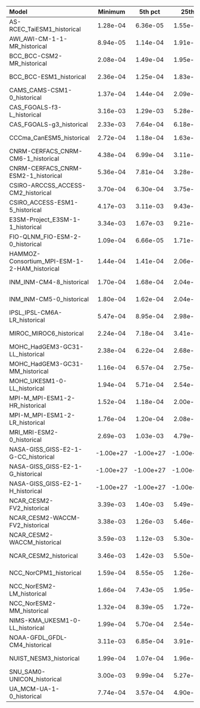 Model | Minimum | 5th pct | 25th | Median | 75th | 95th pct | Maximum
 :-- |  :--:  |  :--:  |  :--:  |  :--:  |  :--:  |  :--:  |  :--: 
AS-RCEC_TaiESM1_historical |  1.28e-04 |  6.36e-05 |  1.55e-03 |  4.92e-03 |  0.0118 |  0.0177 |  0.0264
AWI_AWI-CM-1-1-MR_historical |  8.94e-05 |  1.14e-04 |  1.91e-03 |  4.92e-03 |  0.0113 |  0.0161 |  2.55e-04
BCC_BCC-CSM2-MR_historical |  2.08e-04 |  1.49e-04 |  1.95e-03 |  4.92e-03 |  0.0116 |  0.0173 |  3.10e-04
BCC_BCC-ESM1_historical |  2.36e-04 |  1.25e-04 |  1.83e-03 |  5.26e-03 |  0.0123 |  0.0177 |  2.36e-04
CAMS_CAMS-CSM1-0_historical |  1.37e-04 |  1.44e-04 |  2.09e-03 |  5.23e-03 |  0.0120 |  0.0170 |  2.35e-04
CAS_FGOALS-f3-L_historical |  3.16e-03 |  1.29e-03 |  5.28e-03 |  9.26e-03 |  0.0144 |  0.0171 |  3.43e-03
CAS_FGOALS-g3_historical |  2.33e-03 |  7.64e-04 |  6.18e-03 |  0.0101 |  0.0150 |  0.0176 |  2.70e-03
CCCma_CanESM5_historical |  2.72e-04 |  1.18e-04 |  1.63e-03 |  4.83e-03 |  0.0113 |  0.0177 |  2.72e-04
CNRM-CERFACS_CNRM-CM6-1_historical |  4.38e-04 |  6.99e-04 |  3.11e-03 |  6.59e-03 |  0.0126 |  0.0165 |  4.38e-04
CNRM-CERFACS_CNRM-ESM2-1_historical |  5.36e-04 |  7.81e-04 |  3.28e-03 |  6.87e-03 |  0.0130 |  0.0169 |  5.36e-04
CSIRO-ARCCSS_ACCESS-CM2_historical |  3.70e-04 |  6.30e-04 |  3.75e-03 |  7.88e-03 |  0.0138 |  0.0171 |  4.50e-04
CSIRO_ACCESS-ESM1-5_historical |  4.17e-03 |  3.11e-03 |  9.43e-03 |  0.0130 |  0.0159 |  0.0177 |  4.17e-03
E3SM-Project_E3SM-1-1_historical |  3.34e-03 |  1.67e-03 |  9.21e-03 |  0.0193 |  9.97e+36 |  9.97e+36 |  3.58e-03
FIO-QLNM_FIO-ESM-2-0_historical |  1.09e-04 |  6.66e-05 |  1.71e-03 |  4.88e-03 |  0.0113 |  0.0172 |  1.55e-04
HAMMOZ-Consortium_MPI-ESM-1-2-HAM_historical |  1.44e-04 |  1.41e-04 |  2.06e-03 |  5.11e-03 |  0.0110 |  0.0149 |  2.22e-04
INM_INM-CM4-8_historical |  1.70e-04 |  1.68e-04 |  2.04e-03 |  5.09e-03 |  0.0118 |  0.0167 |  2.32e-04
INM_INM-CM5-0_historical |  1.80e-04 |  1.62e-04 |  2.04e-03 |  5.01e-03 |  0.0116 |  0.0165 |  3.30e-04
IPSL_IPSL-CM6A-LR_historical |  5.47e-04 |  8.95e-04 |  2.98e-03 |  6.13e-03 |  0.0118 |  0.0164 |  5.47e-04
MIROC_MIROC6_historical |  2.24e-04 |  7.18e-04 |  3.41e-03 |  6.94e-03 |  0.0126 |  0.0170 |  4.92e-04
MOHC_HadGEM3-GC31-LL_historical |  2.38e-04 |  6.22e-04 |  2.68e-03 |  6.12e-03 |  0.0125 |  0.0168 |  2.44e-04
MOHC_HadGEM3-GC31-MM_historical |  1.16e-04 |  6.57e-04 |  2.75e-03 |  6.16e-03 |  0.0125 |  0.0171 |  2.52e-04
MOHC_UKESM1-0-LL_historical |  1.94e-04 |  5.71e-04 |  2.54e-03 |  5.95e-03 |  0.0124 |  0.0168 |  1.98e-04
MPI-M_MPI-ESM1-2-HR_historical |  1.52e-04 |  1.18e-04 |  2.00e-03 |  4.89e-03 |  0.0113 |  0.0163 |  2.41e-04
MPI-M_MPI-ESM1-2-LR_historical |  1.76e-04 |  1.20e-04 |  2.08e-03 |  5.00e-03 |  0.0111 |  0.0158 |  2.22e-04
MRI_MRI-ESM2-0_historical |  2.69e-03 |  1.03e-03 |  4.79e-03 |  9.05e-03 |  0.0153 |  0.0186 |  2.94e-03
NASA-GISS_GISS-E2-1-G-CC_historical | -1.00e+27 | -1.00e+27 | -1.00e+27 |  3.34e-03 |  0.0108 |  0.0183 | -1.00e+27
NASA-GISS_GISS-E2-1-G_historical | -1.00e+27 | -1.00e+27 | -1.00e+27 |  3.33e-03 |  0.0108 |  0.0184 | -1.00e+27
NASA-GISS_GISS-E2-1-H_historical | -1.00e+27 | -1.00e+27 | -1.00e+27 |  3.88e-03 |  0.0115 |  0.0183 | -1.00e+27
NCAR_CESM2-FV2_historical |  3.39e-03 |  1.40e-03 |  5.49e-03 |  9.65e-03 |  0.0148 |  0.0181 |  3.48e-03
NCAR_CESM2-WACCM-FV2_historical |  3.38e-03 |  1.26e-03 |  5.46e-03 |  9.64e-03 |  0.0149 |  0.0182 |  3.49e-03
NCAR_CESM2-WACCM_historical |  3.59e-03 |  1.12e-03 |  5.30e-03 |  9.57e-03 |  0.0150 |  0.0185 |  3.59e-03
NCAR_CESM2_historical |  3.46e-03 |  1.42e-03 |  5.50e-03 |  9.77e-03 |  0.0152 |  0.0186 |  3.67e-03
NCC_NorCPM1_historical |  1.59e-04 |  8.55e-05 |  1.26e-03 |  4.82e-03 |  0.0111 |  0.0166 |  1.78e-04
NCC_NorESM2-LM_historical |  1.66e-04 |  7.43e-05 |  1.95e-03 |  4.92e-03 |  0.0116 |  0.0178 |  2.68e-04
NCC_NorESM2-MM_historical |  1.32e-04 |  8.39e-05 |  1.72e-03 |  4.75e-03 |  0.0113 |  0.0174 |  1.68e-04
NIMS-KMA_UKESM1-0-LL_historical |  1.99e-04 |  5.70e-04 |  2.54e-03 |  5.96e-03 |  0.0124 |  0.0168 |  2.32e-04
NOAA-GFDL_GFDL-CM4_historical |  3.11e-03 |  6.85e-04 |  3.91e-03 |  7.85e-03 |  0.0136 |  0.0171 |  3.17e-03
NUIST_NESM3_historical |  1.99e-04 |  1.07e-04 |  1.96e-03 |  5.03e-03 |  0.0121 |  0.0168 |  1.99e-04
SNU_SAM0-UNICON_historical |  3.00e-03 |  9.99e-04 |  5.27e-03 |  9.25e-03 |  0.0142 |  0.0169 |  3.33e-03
UA_MCM-UA-1-0_historical |  7.74e-04 |  3.57e-04 |  4.90e-03 |  9.69e-03 |  0.0165 |  0.0200 |  7.74e-04
